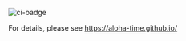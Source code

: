 ![ci-badge](https://github.com/aloha-time/aloha-time/actions/workflows/ci.yml)

For details, please see https://aloha-time.github.io/
